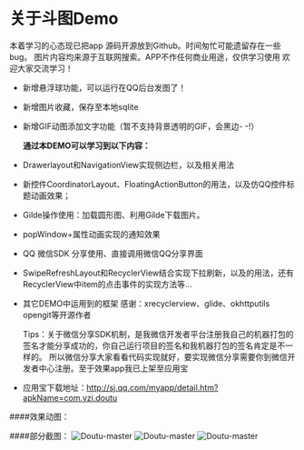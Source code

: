 # 关于斗图Demo
 本着学习的心态现已把app 源码开源放到Github。时间匆忙可能遗留存在一些bug。
图片内容均来源于互联网搜索。APP不作任何商业用途，仅供学习使用 欢迎大家交流学习！

 * 新增悬浮球功能，可以运行在QQ后台发图了！
 * 新增图片收藏，保存至本地sqlite
 * 新增GIF动图添加文字功能（暂不支持背景透明的GIF，会黑边- -!）
   
   **通过本DEMO可以学习到以下内容：**

* Drawerlayout和NavigationView实现侧边栏，以及相关用法
* 新控件CoordinatorLayout、FloatingActionButton的用法，以及仿QQ控件标题动画效果；
* Gilde操作使用：加载圆形图、利用Gilde下载图片。
* popWindow+属性动画实现的通知效果
* QQ 微信SDK 分享使用、直接调用微信QQ分享界面
* SwipeRefreshLayout和RecyclerView结合实现下拉刷新，以及的用法，还有RecyclerView中item的点击事件的实现方法等...
* 其它DEMO中运用到的框架
   感谢：xrecyclerview、glide、okhttputils opengit等开源作者

   Tips：关于微信分享SDK机制，是我微信开发者平台注册我自己的机器打包的签名才能分享成功的，你自己运行项目的签名和我机器打包的签名肯定是不一样的。
   所以微信分享大家看看代码实现就好，要实现微信分享需要你到微信开发者中心注册。至于效果app我已上架至应用宝
* 应用宝下载地址：http://sj.qq.com/myapp/detail.htm?apkName=com.yzi.doutu

####效果动图：

####部分截图：
![Doutu-master](https://github.com/yezihengok/Doutu-master/blob/master/screenshots/device-2016-11-15-162723.png)
![Doutu-master](https://github.com/yezihengok/Doutu-master/blob/master/screenshots/device-2016-11-15-164034.png)
![Doutu-master](https://github.com/yezihengok/Doutu-master/blob/master/screenshots/device-2016-11-15-164232.png)
 
